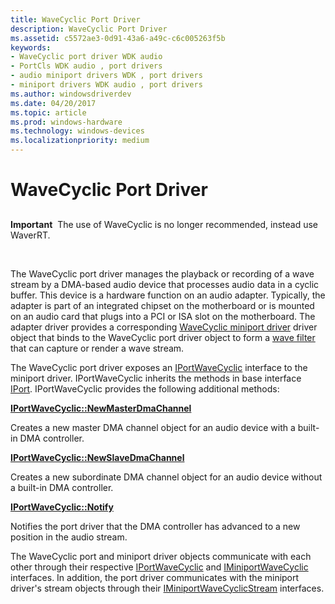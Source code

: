 ```yaml
---
title: WaveCyclic Port Driver
description: WaveCyclic Port Driver
ms.assetid: c5572ae3-0d91-43a6-a49c-c6c005263f5b
keywords:
- WaveCyclic port driver WDK audio
- PortCls WDK audio , port drivers
- audio miniport drivers WDK , port drivers
- miniport drivers WDK audio , port drivers
ms.author: windowsdriverdev
ms.date: 04/20/2017
ms.topic: article
ms.prod: windows-hardware
ms.technology: windows-devices
ms.localizationpriority: medium
---
```


# WaveCyclic Port Driver


## <span id="wavecyclic_port_driver"></span><span id="WAVECYCLIC_PORT_DRIVER"></span>


**Important**  The use of WaveCyclic is no longer recommended, instead use WaverRT.

 

The WaveCyclic port driver manages the playback or recording of a wave stream by a DMA-based audio device that processes audio data in a cyclic buffer. This device is a hardware function on an audio adapter. Typically, the adapter is part of an integrated chipset on the motherboard or is mounted on an audio card that plugs into a PCI or ISA slot on the motherboard. The adapter driver provides a corresponding [WaveCyclic miniport driver](wavecyclic-miniport-driver.md) driver object that binds to the WaveCyclic port driver object to form a [wave filter](wave-filters.md) that can capture or render a wave stream.

The WaveCyclic port driver exposes an [IPortWaveCyclic](https://msdn.microsoft.com/library/windows/hardware/ff536899) interface to the miniport driver. IPortWaveCyclic inherits the methods in base interface [IPort](https://msdn.microsoft.com/library/windows/hardware/ff536842). IPortWaveCyclic provides the following additional methods:

[**IPortWaveCyclic::NewMasterDmaChannel**](https://msdn.microsoft.com/library/windows/hardware/ff536900)

Creates a new master DMA channel object for an audio device with a built-in DMA controller.

[**IPortWaveCyclic::NewSlaveDmaChannel**](https://msdn.microsoft.com/library/windows/hardware/ff536902)

Creates a new subordinate DMA channel object for an audio device without a built-in DMA controller.

[**IPortWaveCyclic::Notify**](https://msdn.microsoft.com/library/windows/hardware/ff536903)

Notifies the port driver that the DMA controller has advanced to a new position in the audio stream.

The WaveCyclic port and miniport driver objects communicate with each other through their respective [IPortWaveCyclic](https://msdn.microsoft.com/library/windows/hardware/ff536899) and [IMiniportWaveCyclic](https://msdn.microsoft.com/library/windows/hardware/ff536714) interfaces. In addition, the port driver communicates with the miniport driver's stream objects through their [IMiniportWaveCyclicStream](https://msdn.microsoft.com/library/windows/hardware/ff536715) interfaces.

 

 




